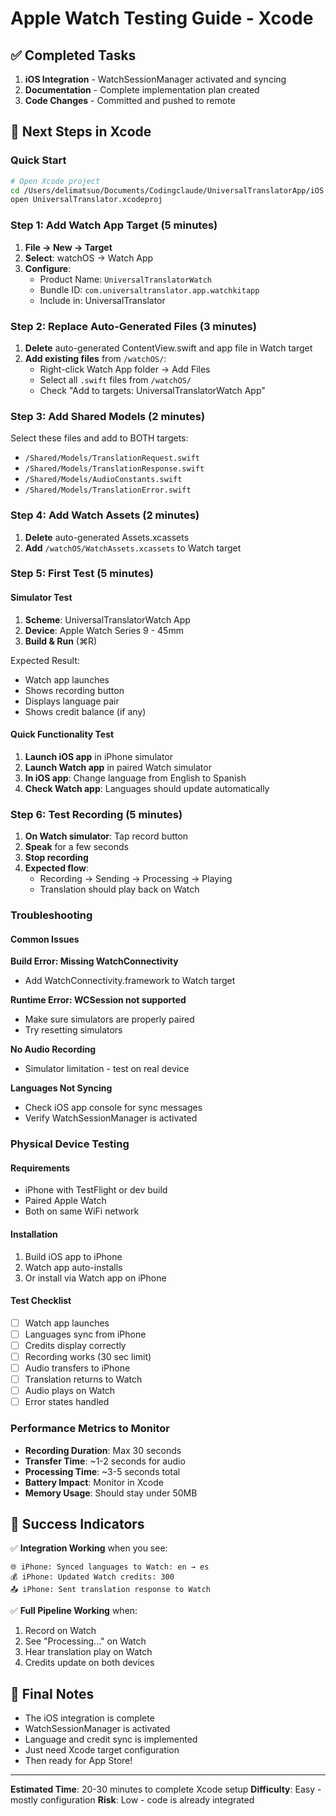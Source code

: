 # Apple Watch Testing Guide - Xcode

## ✅ Completed Tasks
1. **iOS Integration** - WatchSessionManager activated and syncing
2. **Documentation** - Complete implementation plan created
3. **Code Changes** - Committed and pushed to remote

## 🎯 Next Steps in Xcode

### Quick Start
```bash
# Open Xcode project
cd /Users/delimatsuo/Documents/Codingclaude/UniversalTranslatorApp/iOS
open UniversalTranslator.xcodeproj
```

### Step 1: Add Watch App Target (5 minutes)

1. **File → New → Target**
2. **Select**: watchOS → Watch App
3. **Configure**:
   - Product Name: `UniversalTranslatorWatch`
   - Bundle ID: `com.universaltranslator.app.watchkitapp`
   - Include in: UniversalTranslator

### Step 2: Replace Auto-Generated Files (3 minutes)

1. **Delete** auto-generated ContentView.swift and app file in Watch target
2. **Add existing files** from `/watchOS/`:
   - Right-click Watch App folder → Add Files
   - Select all `.swift` files from `/watchOS/`
   - Check "Add to targets: UniversalTranslatorWatch App"

### Step 3: Add Shared Models (2 minutes)

Select these files and add to BOTH targets:
- `/Shared/Models/TranslationRequest.swift`
- `/Shared/Models/TranslationResponse.swift`
- `/Shared/Models/AudioConstants.swift`
- `/Shared/Models/TranslationError.swift`

### Step 4: Add Watch Assets (2 minutes)

1. **Delete** auto-generated Assets.xcassets
2. **Add** `/watchOS/WatchAssets.xcassets` to Watch target

### Step 5: First Test (5 minutes)

#### Simulator Test
1. **Scheme**: UniversalTranslatorWatch App
2. **Device**: Apple Watch Series 9 - 45mm
3. **Build & Run** (⌘R)

Expected Result:
- Watch app launches
- Shows recording button
- Displays language pair
- Shows credit balance (if any)

#### Quick Functionality Test
1. **Launch iOS app** in iPhone simulator
2. **Launch Watch app** in paired Watch simulator
3. **In iOS app**: Change language from English to Spanish
4. **Check Watch app**: Languages should update automatically

### Step 6: Test Recording (5 minutes)

1. **On Watch simulator**: Tap record button
2. **Speak** for a few seconds
3. **Stop recording**
4. **Expected flow**:
   - Recording → Sending → Processing → Playing
   - Translation should play back on Watch

### Troubleshooting

#### Common Issues

**Build Error: Missing WatchConnectivity**
- Add WatchConnectivity.framework to Watch target

**Runtime Error: WCSession not supported**
- Make sure simulators are properly paired
- Try resetting simulators

**No Audio Recording**
- Simulator limitation - test on real device

**Languages Not Syncing**
- Check iOS app console for sync messages
- Verify WatchSessionManager is activated

### Physical Device Testing

#### Requirements
- iPhone with TestFlight or dev build
- Paired Apple Watch
- Both on same WiFi network

#### Installation
1. Build iOS app to iPhone
2. Watch app auto-installs
3. Or install via Watch app on iPhone

#### Test Checklist
- [ ] Watch app launches
- [ ] Languages sync from iPhone
- [ ] Credits display correctly
- [ ] Recording works (30 sec limit)
- [ ] Audio transfers to iPhone
- [ ] Translation returns to Watch
- [ ] Audio plays on Watch
- [ ] Error states handled

### Performance Metrics to Monitor

- **Recording Duration**: Max 30 seconds
- **Transfer Time**: ~1-2 seconds for audio
- **Processing Time**: ~3-5 seconds total
- **Battery Impact**: Monitor in Xcode
- **Memory Usage**: Should stay under 50MB

## 🎉 Success Indicators

✅ **Integration Working** when you see:
```
🌐 iPhone: Synced languages to Watch: en → es
💰 iPhone: Updated Watch credits: 300
📤 iPhone: Sent translation response to Watch
```

✅ **Full Pipeline Working** when:
1. Record on Watch
2. See "Processing..." on Watch
3. Hear translation play on Watch
4. Credits update on both devices

## 📝 Final Notes

- The iOS integration is complete
- WatchSessionManager is activated
- Language and credit sync is implemented
- Just need Xcode target configuration
- Then ready for App Store!

---

**Estimated Time**: 20-30 minutes to complete Xcode setup
**Difficulty**: Easy - mostly configuration
**Risk**: Low - code is already integrated